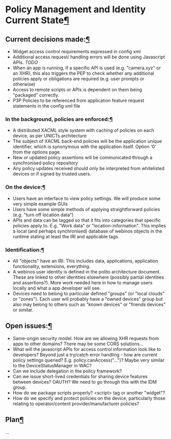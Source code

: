 Policy Management and Identity Current State[¶](#Policy-Management-and-Identity-Current-State)
==============================================================================================

Current decisions made:[¶](#Current-decisions-made)
---------------------------------------------------

-   Widget access control requirements expressed in config xml
-   Additional access request/ handling errors will be done using
    Javascript APIs. *TODO*
-   When an app is running, if a specific API is used (e.g. "camera.xyz"
    or an XHR), this also triggers the PEP to check whether any
    additional policies apply or obligations are required (e.g. user
    prompts or otherwise)
-   Access to remote scripts or APIs is dependent on them being
    "packaged" correctly.
-   P3P Policies to be referenced from application feature request
    statements in the config xml file

### In the background, policies are enforced:[¶](#In-the-background-policies-are-enforced)

-   A distributed XACML style system with caching of policies on each
    device, as per UNICTs architecture
-   The subject of XACML back-end policies will be the application
    unique identifier, which is synonymous with the application itself.
    Option '0' from the options page.
-   New or updated policy assertions will be communicated through a
    synchronised policy repository
-   Any policy updates received should only be interpreted from
    whitelisted devices or if signed by trusted users.

### On the device:[¶](#On-the-device)

-   Users have an interface to view policy settings. We will produce
    some very simple example GUIs
-   Users have some simple methods of applying straightforward policies
    (e.g. "turn off location data")
-   APIs and data can be tagged so that it fits into categories that
    specific policies apply to. E.g. "Work data" or
    "location-information". This implies a local (and perhaps
    synchronised) database of webinos objects in the runtime stating at
    least the IRI and applicable tags.

### Identification:[¶](#Identification)

-   All "objects" have an IRI. This includes data, applications,
    application functionality, extensions, everything.
-   A webinos user identity is defined in the polito architecture
    document. These are linked to other identities elsewhere (possibly
    partial identities and assertions?). More work needed here in how to
    manage users locally and what a app developer will see.
-   Devices need to belong to particular defined "groups" (or "local
    clouds" or "zones"). Each user will probably have a "owned devices"
    group but also may belong to others such as "known devices" or
    "friends devices" or similar.

Open issues:[¶](#Open-issues)
-----------------------------

-   Same-origin security model. How are we allowing XHR requests from
    apps to other domains? There may be some CORS solutions...
-   What will the javascript APIs for access control information look
    like to developers? Beyond just a try/catch error handling - how are
    current policy settings queried? E.g. policy.canAccess("...")? Maybe
    very similar to the DeviceStatusManager in WAC?
-   Can we include delegation in the policy framework?
-   Can we issue short-lived credentials for sharing device features
    between devices? OAUTH? We need to go through this with the IDM
    group.
-   How do we package scripts properly? \<script\> tag or another
    "widget"?
-   How do we specify and protect policies on the device, particularly
    those relating to operator/content provider/manufacturer policies?

Plan[¶](#Plan)
--------------

...

